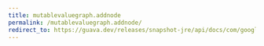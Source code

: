 ```yaml
---
title: mutablevaluegraph.addnode
permalink: /mutablevaluegraph.addnode/
redirect_to: https://guava.dev/releases/snapshot-jre/api/docs/com/google/common/graph/MutableValueGraph.html#addNode-N-
---
```

